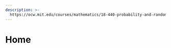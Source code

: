```yaml
---
description: >-
  https://ocw.mit.edu/courses/mathematics/18-440-probability-and-random-variables-spring-2014/index.htm
---
```


# Home


